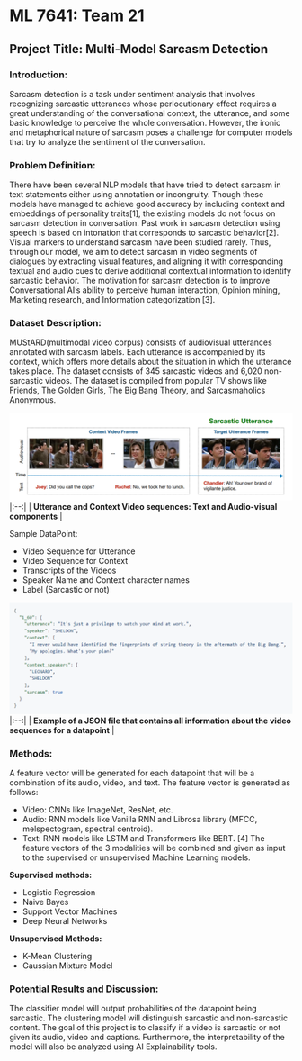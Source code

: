 # ML 7641: Team 21
## Project Title: Multi-Model Sarcasm Detection

### Introduction:
Sarcasm detection is a task under sentiment analysis that involves recognizing sarcastic utterances whose perlocutionary effect requires a great understanding of the conversational context, the utterance, and some basic knowledge to perceive the whole conversation. However, the ironic and metaphorical nature of sarcasm poses a challenge for computer models that try to analyze the sentiment of the conversation.

### Problem Definition:
There have been several NLP models that have tried to detect sarcasm in text statements either using annotation or incongruity. Though these models have managed to achieve good accuracy by including context and embeddings of personality traits[1], the existing models do not focus on sarcasm detection in conversation. Past work in sarcasm detection using speech is based on intonation that corresponds to sarcastic behavior[2]. Visual markers to understand sarcasm have been studied rarely. Thus, through our model, we aim to detect sarcasm in video segments of dialogues by extracting visual features, and aligning it with corresponding textual and audio cues to derive additional contextual information to identify sarcastic behavior. The motivation for sarcasm detection is to improve Conversational AI’s ability to perceive human interaction, Opinion mining, Marketing research, and Information categorization [3]. 

### Dataset Description:
MUStARD(multimodal video corpus) consists of audiovisual utterances annotated with sarcasm labels. Each utterance is accompanied by its context, which offers more details about the situation in which the utterance takes place. The dataset consists of 345 sarcastic videos and 6,020 non-sarcastic videos. The dataset is compiled from popular TV shows like Friends, The Golden Girls, The Big Bang Theory, and Sarcasmaholics Anonymous. 


![sample_datapoint.jpg](./Images/sample_datapoint.PNG) 
|:--:| 
| **Utterance and Context Video sequences: Text and Audio-visual components** |


Sample DataPoint: 
- Video Sequence for Utterance
- Video Sequence for Context
- Transcripts of the Videos
- Speaker Name and Context character names
- Label (Sarcastic or not)


![sample_json.jpg](./Images/sample_json.PNG) 
|:--:| 
| **Example of a JSON file that contains all information about the video sequences for a datapoint** |

### Methods:
A feature vector will be generated for each datapoint that will be a combination of its audio, video, and text. The feature vector is generated as follows:
- Video: CNNs like ImageNet, ResNet, etc. 
- Audio:  RNN models like Vanilla RNN and Librosa library (MFCC, melspectogram, spectral centroid). 
- Text: RNN models like LSTM and Transformers like BERT. [4]
The feature vectors of the 3 modalities will be combined and given as input to the supervised or unsupervised Machine Learning models. 

**Supervised methods:**
* Logistic Regression
* Naive Bayes
* Support Vector Machines
* Deep Neural Networks

**Unsupervised Methods:**
* K-Mean Clustering
* Gaussian Mixture Model

### Potential Results and Discussion:
The classifier model will output probabilities of the datapoint being sarcastic. The clustering model will distinguish sarcastic and non-sarcastic content. 
The goal of this project is to classify if a video is sarcastic or not given its audio, video and captions. Furthermore, the interpretability of the model will also be analyzed using AI Explainability tools.
